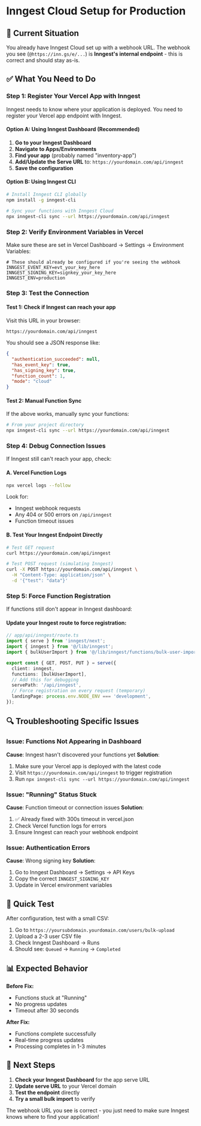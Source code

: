 # Inngest Cloud Setup for Production

## 🎯 Current Situation

You already have Inngest Cloud set up with a webhook URL. The webhook you see (`@https://inn.gs/e/...`) is **Inngest's internal endpoint** - this is correct and should stay as-is.

## ✅ What You Need to Do

### Step 1: Register Your Vercel App with Inngest

Inngest needs to know where your application is deployed. You need to register your Vercel app endpoint with Inngest.

#### Option A: Using Inngest Dashboard (Recommended)

1. **Go to your Inngest Dashboard**
2. **Navigate to Apps/Environments**
3. **Find your app** (probably named "inventory-app")
4. **Add/Update the Serve URL** to: `https://yourdomain.com/api/inngest`
5. **Save the configuration**

#### Option B: Using Inngest CLI

```bash
# Install Inngest CLI globally
npm install -g inngest-cli

# Sync your functions with Inngest Cloud
npx inngest-cli sync --url https://yourdomain.com/api/inngest
```

### Step 2: Verify Environment Variables in Vercel

Make sure these are set in Vercel Dashboard → Settings → Environment Variables:

```env
# These should already be configured if you're seeing the webhook
INNGEST_EVENT_KEY=evt_your_key_here
INNGEST_SIGNING_KEY=signkey_your_key_here
INNGEST_ENV=production
```

### Step 3: Test the Connection

#### Test 1: Check if Inngest can reach your app

Visit this URL in your browser:
```
https://yourdomain.com/api/inngest
```

You should see a JSON response like:
```json
{
  "authentication_succeeded": null,
  "has_event_key": true,
  "has_signing_key": true,
  "function_count": 1,
  "mode": "cloud"
}
```

#### Test 2: Manual Function Sync

If the above works, manually sync your functions:

```bash
# From your project directory
npx inngest-cli sync --url https://yourdomain.com/api/inngest
```

### Step 4: Debug Connection Issues

If Inngest still can't reach your app, check:

#### A. Vercel Function Logs
```bash
npx vercel logs --follow
```
Look for:
- Inngest webhook requests
- Any 404 or 500 errors on `/api/inngest`
- Function timeout issues

#### B. Test Your Inngest Endpoint Directly

```bash
# Test GET request
curl https://yourdomain.com/api/inngest

# Test POST request (simulating Inngest)
curl -X POST https://yourdomain.com/api/inngest \
  -H "Content-Type: application/json" \
  -d '{"test": "data"}'
```

### Step 5: Force Function Registration

If functions still don't appear in Inngest dashboard:

#### Update your Inngest route to force registration:

```typescript
// app/api/inngest/route.ts
import { serve } from 'inngest/next';
import { inngest } from '@/lib/inngest';
import { bulkUserImport } from '@/lib/inngest/functions/bulk-user-import';

export const { GET, POST, PUT } = serve({
  client: inngest,
  functions: [bulkUserImport],
  // Add this for debugging
  servePath: '/api/inngest',
  // Force registration on every request (temporary)
  landingPage: process.env.NODE_ENV === 'development',
});
```

## 🔍 Troubleshooting Specific Issues

### Issue: Functions Not Appearing in Dashboard

**Cause**: Inngest hasn't discovered your functions yet
**Solution**:
1. Make sure your Vercel app is deployed with the latest code
2. Visit `https://yourdomain.com/api/inngest` to trigger registration
3. Run `npx inngest-cli sync --url https://yourdomain.com/api/inngest`

### Issue: "Running" Status Stuck

**Cause**: Function timeout or connection issues
**Solution**:
1. ✅ Already fixed with 300s timeout in vercel.json
2. Check Vercel function logs for errors
3. Ensure Inngest can reach your webhook endpoint

### Issue: Authentication Errors

**Cause**: Wrong signing key
**Solution**:
1. Go to Inngest Dashboard → Settings → API Keys
2. Copy the correct `INNGEST_SIGNING_KEY`
3. Update in Vercel environment variables

## 🚀 Quick Test

After configuration, test with a small CSV:

1. Go to `https://yoursubdomain.yourdomain.com/users/bulk-upload`
2. Upload a 2-3 user CSV file
3. Check Inngest Dashboard → Runs
4. Should see: `Queued` → `Running` → `Completed`

## 📊 Expected Behavior

**Before Fix:**
- Functions stuck at "Running"
- No progress updates
- Timeout after 30 seconds

**After Fix:**
- Functions complete successfully
- Real-time progress updates
- Processing completes in 1-3 minutes

## 🎯 Next Steps

1. **Check your Inngest Dashboard** for the app serve URL
2. **Update serve URL** to your Vercel domain
3. **Test the endpoint** directly
4. **Try a small bulk import** to verify

The webhook URL you see is correct - you just need to make sure Inngest knows where to find your application!
